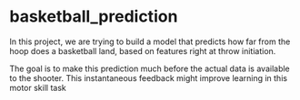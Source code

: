 # basketball_prediction

In this project, we are trying to build a model that predicts how far from the hoop does a basketball land, based on features right at throw initiation. 

The goal is to make this prediction much before the actual data is available to the shooter. This instantaneous feedback might improve learning in this motor skill task

